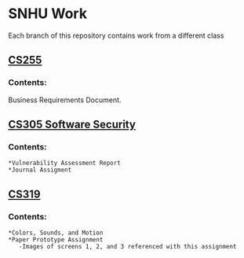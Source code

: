 
# SNHU Work

Each branch of this repository contains work from a different class

## [CS255](https://github.com/DanielleMonroeNY/SNHUWork/tree/CS255) 
### Contents:
  Business Requirements Document. 

## [CS305 Software Security](https://github.com/DanielleMonroeNY/SNHUWork/tree/CS305-Software-Security) 

### Contents:
    *Vulnerability Assessment Report
    *Journal Assigment

## [CS319](https://github.com/DanielleMonroeNY/SNHUWork/tree/CS319-UI/UX-Development)
### Contents: 
    *Colors, Sounds, and Motion
    *Paper Prototype Assignment
       -Images of screens 1, 2, and 3 referenced with this assignment
